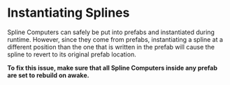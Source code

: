 ﻿# Instantiating Splines
Spline Computers can safely be put into prefabs and instantiated during runtime. However, since they come from prefabs, instantiating a spline at a different position than the one that is written in the prefab will cause the spline to revert to its original prefab location.

**To fix this issue, make sure that all Spline Computers inside any prefab are set to rebuild on awake.**